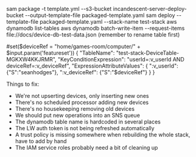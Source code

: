 
sam package -t template.yml --s3-bucket incandescent-server-deploy-bucket --output-template-file packaged-template.yaml
sam deploy --template-file packaged-template.yaml --stack-name test-stack
aws dynamodb list-tables
aws dynamodb batch-write-item --request-items file://docs/device-db-test-data.json (remember to rename table first)



#set($deviceRef = "home/games-room/computer/" + $input.param('featureset'))
{
    "TableName": "test-stack-DeviceTable-MGKXW4KKJRMR",
    "KeyConditionExpression": "userId=:v_userId AND deviceRef=:v_deviceRef",
    "ExpressionAttributeValues": {
        ":v_userId": {"S":"seanhodges"}, 
        ":v_deviceRef": {"S":"$deviceRef"}
    }
}

Things to fix:
- We're not upserting devices, only inserting new ones
- There's no scheduled processor adding new devices
- There's no housekeeping removing old devices
- We should put new operations into an SNS queue
- The dynamodb table name is hardcoded in several places
- The LW auth token is not being refreshed automatically
- A trust policy is missing somewhere when rebuilding the whole stack, have to add by hand
- The IAM service roles probably need a bit of cleaning up